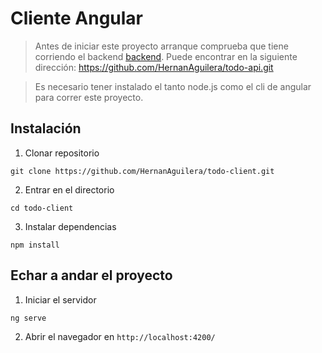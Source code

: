 # Cliente Angular

> Antes de iniciar este proyecto arranque comprueba que tiene corriendo el backend [backend](https://github.com/HernanAguilera/todo-api.git). Puede encontrar en la siguiente dirección: https://github.com/HernanAguilera/todo-api.git

> Es necesario tener instalado el tanto node.js como el cli de angular para correr este proyecto.

## Instalación

1. Clonar repositorio

```
git clone https://github.com/HernanAguilera/todo-client.git
```

2. Entrar en el directorio

```
cd todo-client
```

3. Instalar dependencias

```
npm install
```

## Echar a andar el proyecto

1. Iniciar el servidor
```
ng serve
```

2. Abrir el navegador en `http://localhost:4200/`
